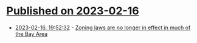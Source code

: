 # [Published on 2023-02-16](index.md)

* [2023-02-16, 19:52:32](https://news.ycombinator.com/item?id=34824807) - [Zoning laws are no longer in effect in much of the Bay Area](https://www.sfchronicle.com/bayarea/article/california-housing-problem-17783816.php)
